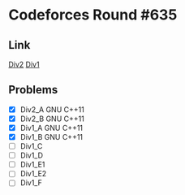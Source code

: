 # Codeforces Round #635

## Link

[Div2](https://codeforces.com/contest/1337)
[Div1](https://codeforces.com/contest/1336)

## Problems

* [x] Div2_A GNU C++11
* [x] Div2_B GNU C++11
* [x] Div1_A GNU C++11
* [x] Div1_B GNU C++11
* [ ] Div1_C
* [ ] Div1_D
* [ ] Div1_E1
* [ ] Div1_E2
* [ ] Div1_F
